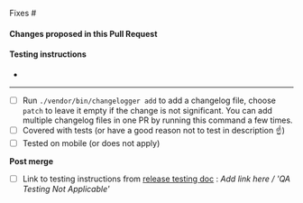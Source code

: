 Fixes #

#### Changes proposed in this Pull Request

<!--
Title: A descriptive, yet concise, title.
-->

<!--
Description: Write a brief summary about this PR. As you compose your summary, consider each of these questions and address them if appropriate. Why is this change needed? What does this change do? Were there other solutions you considered? Why did you choose to pursue this solution? Describe any trade-offs you might have had to make.
-->

<!--
Questions for PR author:
- How can this code break?
- What are we doing to make sure this code doesn't break?
-->

<!--
Images or gifs: Include before and after screenshots or gifs/videos when it makes sense.
-->

#### Testing instructions

<!--
Testing instructions: How should this be tested and how can a reviewer test the end-user functionality? Are there known issues that you plan to address in a future PR? Are there any side effects that readers should be aware of?
-->

<!--
Add as many details as possible to help others reproduce the issue and test the fix.
"Before / After" screenshots can also be very helpful when the change is visual.
-->

*

-------------------

- [ ] Run `./vendor/bin/changelogger add` to add a changelog file, choose `patch` to leave it empty if the change is not significant. You can add multiple changelog files in one PR by running this command a few times. 
- [ ] Covered with tests (or have a good reason not to test in description ☝️)
- [ ] Tested on mobile (or does not apply)

**Post merge**

<!--
Make sure you edit the page for the current release when adding testing instructions.
We often create a blank page ahead of time for the next release.
If this PR need not be QA tested, edit to 'QA Testing Not Applicable'
-->

- [ ] Link to testing instructions from [release testing doc](https://github.com/Automattic/woocommerce-payments/wiki/Release-testing-instructions) : _Add link here / 'QA Testing Not Applicable'_

